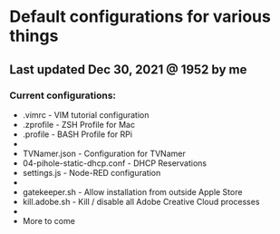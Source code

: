 # Default configurations for various things

## Last updated Dec 30, 2021 @ 1952 by me

### Current configurations:
* .vimrc                        - VIM tutorial configuration
* .zprofile                     - ZSH Profile for Mac
* .profile                      - BASH Profile for RPi
* 
* TVNamer.json                  - Configuration for TVNamer
* 04-pihole-static-dhcp.conf    - DHCP Reservations
* settings.js                   - Node-RED configuration
* 
* gatekeeper.sh                 - Allow installation from outside Apple Store
* kill.adobe.sh                 - Kill / disable all Adobe Creative Cloud processes
* 
* More to come

